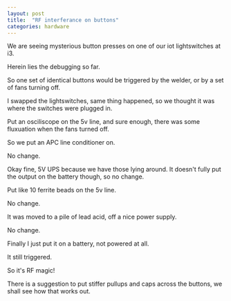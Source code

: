 ```yaml
---
layout: post
title:  "RF interferance on buttons"
categories: hardware
---
```


We are seeing mysterious button presses on one of our iot lightswitches at i3.

Herein lies the debugging so far.

<!--excerpt-->
So one set of identical buttons would be triggered by the welder, or by a set
of fans turning off.

I swapped the lightswitches, same thing happened, so we thought it was where
the switches were plugged in.

Put an osciliscope on the 5v line, and sure enough, there was some fluxuation
when the fans turned off.

So we put an APC line conditioner on.

No change.

Okay fine, 5V UPS because we have those lying around. It doesn't fully put the
output on the battery though, so no change.

Put like 10 ferrite beads on the 5v line.

No change.

It was moved to a pile of lead acid, off a nice power supply.

No change.

Finally I just put it on a battery, not powered at all.

It still triggered.

So it's RF magic!

There is a suggestion to put stiffer pullups and caps across the buttons, we
shall see how that works out.
